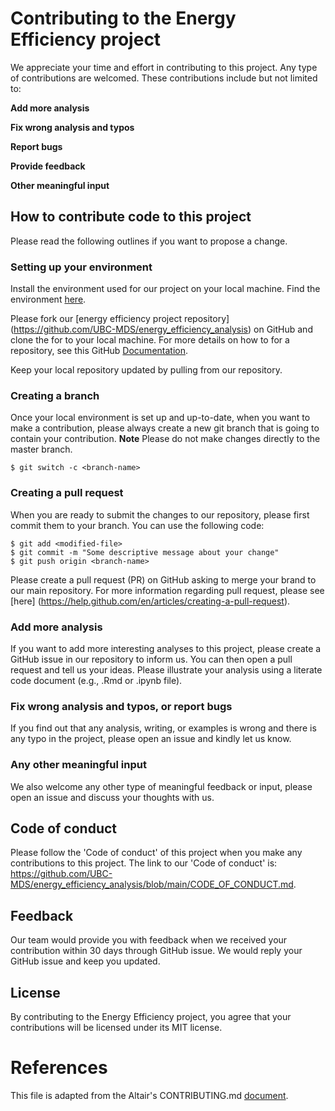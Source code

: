 
# Contributing to the Energy Efficiency project

We appreciate your time and effort in contributing to this project. Any type of contributions are welcomed. These contributions include but not limited to:

**Add more analysis**

**Fix wrong analysis and typos**

**Report bugs**

**Provide feedback**

**Other meaningful input**


## How to contribute code to this project

Please read the following outlines if you want to propose a change.

### Setting up your environment

Install the environment used for our project on your local machine. Find the environment [here](https://github.com/UBC-MDS/energy_efficiency_analysis/blob/main/energy_env.yaml).

Please fork our [energy efficiency project repository] (https://github.com/UBC-MDS/energy_efficiency_analysis) on GitHub and clone the for to your local machine. For more details on how to for a repository, see this GitHub [Documentation](https://help.github.com/en/articles/fork-a-repo). 

Keep your local repository updated by pulling from our repository.

### Creating a branch

Once your local environment is set up and up-to-date, when you want to make a contribution, please always create a new git branch that is going to contain your contribution. 
**Note** Please do not make changes directly to the master branch.
```
$ git switch -c <branch-name>
```

### Creating a pull request

When you are ready to submit the changes to our repository, please first commit them to your branch. You can use the following code:
```
$ git add <modified-file>
$ git commit -m "Some descriptive message about your change"
$ git push origin <branch-name>
```
Please create a pull request (PR) on GitHub asking to merge your brand to our main repository. For more information regarding pull request, please see [here] (https://help.github.com/en/articles/creating-a-pull-request). 

### Add more analysis

If you want to add more interesting analyses to this project, please create a GitHub issue in our repository to inform us. You can then open a pull request and tell us your ideas. Please illustrate your analysis using a literate code document (e.g., .Rmd or .ipynb file).

### Fix wrong analysis and typos, or report bugs 

If you find out that any analysis, writing, or examples is wrong and there is any typo in the project, please open an issue and kindly let us know.

### Any other meaningful input

We also welcome any other type of meaningful feedback or input, please open an issue and discuss your thoughts with us.
## Code of conduct

Please follow the 'Code of conduct' of this project when you make any contributions to this project. The link to our 'Code of conduct' is: https://github.com/UBC-MDS/energy_efficiency_analysis/blob/main/CODE_OF_CONDUCT.md.

## Feedback

Our team would provide you with feedback when we received your contribution within 30 days through GitHub issue. We would reply your GitHub issue and keep you updated.

## License
By contributing to the Energy Efficiency project, you agree that your contributions will be licensed under its MIT license.

# References

This file is adapted from the Altair's CONTRIBUTING.md [document](https://github.com/altair-viz/altair/blob/master/CONTRIBUTING.md).  


